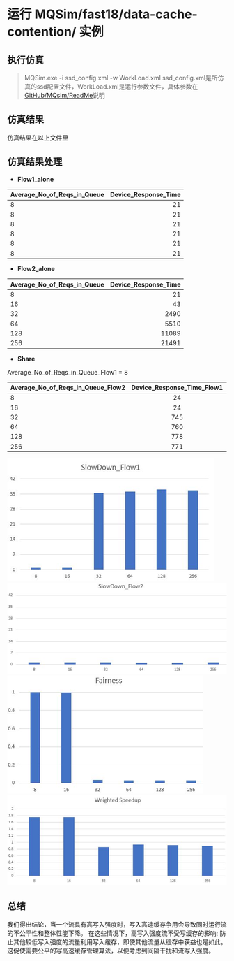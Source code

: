 # 运行 MQSim/fast18/data-cache-contention/ 实例
## 执行仿真
 >MQSim.exe -i ssd_config.xml -w WorkLoad.xml
 ssd_config.xml是所仿真的ssd配置文件，WorkLoad.xml是运行参数文件，具体参数在 [GitHub/MQsim/ReadMe](https://github.com/CMU-SAFARI/MQSim/blob/master/README.md)说明 

## 仿真结果
仿真结果在以上文件里

## 仿真结果处理

- **Flow1_alone**

| Average_No_of_Reqs_in_Queue |Device_Response_Time |
| :-------- | --------:|
| 8  | 21 |
| 8  | 21 |
| 8  | 21 |
| 8  | 21 |
| 8  | 21 |
| 8  | 21 |

- **Flow2_alone**

| Average_No_of_Reqs_in_Queue |Device_Response_Time |
| :-------- | --------:|
| 8  | 21 |
| 16  | 43 |
| 32  | 2490 |
| 64  | 5510 |
| 128  | 11089 |
| 256  | 21491 |

- **Share**

Average_No_of_Reqs_in_Queue_Flow1 = 8

| Average_No_of_Reqs_in_Queue_Flow2 |Device_Response_Time_Flow1 | Device_Response_Time_Flow2 |
| :-------- | :--------: | :-------: |
| 8  | 24 | 24 |
| 16  | 24 | 49| 
| 32  | 745 | 2984 |
| 64  | 760 | 6080 |
| 128  | 778 | 12454 |
| 256  | 771 | 24681 |


![Alt text](./SlowDown_Flow1.jpg)             ![Alt text](./SlowDown_Flow2.jpg) 
![Alt text](./Fairness.jpg)                 ![Alt text](./Weighted_Speedup.jpg) 

## 总结
我们得出结论，当一个流具有高写入强度时，写入高速缓存争用会导致同时运行流的不公平性和整体性能下降。 在这些情况下，高写入强度流不受写缓存的影响; 防止其他较低写入强度的流量利用写入缓存，即使其他流量从缓存中获益也是如此。 这促使需要公平的写高速缓存管理算法，以便考虑到间隔干扰和流写入强度。